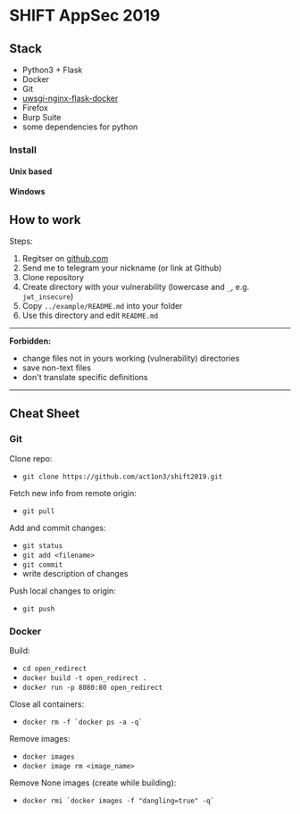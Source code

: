 # SHIFT AppSec 2019

## Stack
- Python3 + Flask
- Docker
- Git
- [uwsgi-nginx-flask-docker](https://github.com/tiangolo/uwsgi-nginx-flask-docker)
- Firefox
- Burp Suite
- some dependencies for python

### Install
#### Unix based


#### Windows


## How to work
Steps:
1) Regitser on [github.com](https://github.com)
2) Send me to telegram your nickname (or link at Github)
3) Clone repository
4) Create directory with your vulnerability (lowercase and `_`, e.g. `jwt_insecure`)
5) Copy `../example/README.md` into your folder
6) Use this directory and edit `README.md`

---
**Forbidden:**
- change files not in yours working (vulnerability) directories
- save non-text files
- don't translate specific definitions
---

## Cheat Sheet
### Git

Clone repo:
- `git clone https://github.com/act1on3/shift2019.git`

Fetch new info from remote origin:
- `git pull`

Add and commit changes:
- `git status`
- `git add <filename>`
- `git commit`
- write description of changes

Push local changes to origin:
- `git push`


### Docker
Build:
- `cd open_redirect`
- `docker build -t open_redirect .`
- `docker run -p 8080:80 open_redirect`

Close all containers:
- ```docker rm -f `docker ps -a -q` ```

Remove images:
- `docker images`
- `docker image rm <image_name>`

Remove None images (create while building):
- ```docker rmi `docker images -f "dangling=true" -q` ```